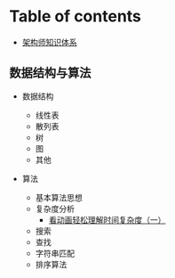 # Table of contents

* [架构师知识体系](README.md)

## 数据结构与算法

* 数据结构

  * 线性表
  * 散列表
  * 树
  * 图
  * 其他

* 算法

  * 基本算法思想
  * 复杂度分析
    * [看动画轻松理解时间复杂度（一）](数据结构与算法/算法/复杂度/看动画轻松理解时间复杂度（一）.md)
  * 搜索
  * 查找
  * 字符串匹配
  * 排序算法

  

